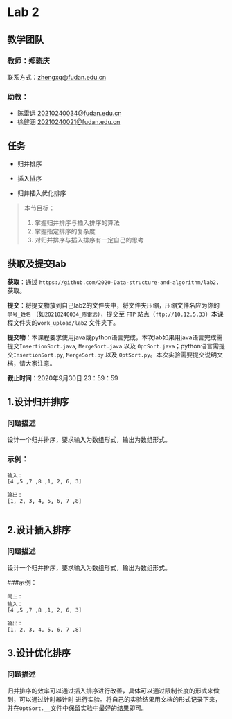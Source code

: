 # Lab 2

## 教学团队
### 教师：郑骁庆
联系方式：[zhengxq@fudan.edu.cn](http://zhengxq@fudan.edu.cn)
### 助教：
- 陈雷远 [20210240034@fudan.edu.cn](http://20210240034@fudan.edu.cn) 
- 徐健涵 [20210240021@fudan.edu.cn](http://20210240021@fudan.edu.cn) 


## 任务

- 归并排序

- 插入排序

- 归并插入优化排序

> 本节目标：
>
> 1. 掌握归并排序与插入排序的算法
> 2. 掌握指定排序的复杂度
> 3. 对归并排序与插入排序有一定自己的思考

## 获取及提交lab

**获取**：通过 `https://github.com/2020-Data-structure-and-algorithm/lab2`，获取。

**提交**：将提交物放到自己lab2的文件夹中，将文件夹压缩，压缩文件名应为你的 `学号_姓名` （如`20210240034_陈雷远`），提交至 `FTP` 站点（`ftp://10.12.5.33`）本课程文件夹的`work_upload/lab2` 文件夹下。

**提交物**：本课程要求使用java或python语言完成，本次lab如果用java语言完成需提交`InsertionSort.java`, `MergeSort.java` 
以及 `OptSort.java`；python语言需提交`InsertionSort.py`, `MergeSort.py` 
以及 `OptSort.py`。本次实验需要提交说明文档，请大家注意。

**截止时间**：2020年9月30日 23：59：59

## 1.设计归并排序
### 问题描述
设计一个归并排序，要求输入为数组形式，输出为数组形式。

### 示例：
```
输入：
[4 ,5 ,7 ,8 ,1, 2, 6, 3]

输出：
[1, 2, 3, 4, 5, 6, 7 ,8]


 ```

## 2.设计插入排序
### 问题描述
设计一个归并排序，要求输入为数组形式，输出为数组形式。

###示例：
```
同上：
输入：
[4 ,5 ,7 ,8 ,1, 2, 6, 3]

输出：
[1, 2, 3, 4, 5, 6, 7 ,8]
```

## 3.设计优化排序
### 问题描述
归并排序的效率可以通过插入排序进行改善，具体可以通过限制长度的形式来做到，可以通过计时器计时
进行实验。将自己的实验结果用文档的形式记录下来，并在`OptSort.__`文件中保留实验中最好的结果即可。
